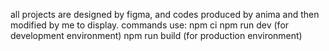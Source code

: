 all projects are designed by figma, and codes produced by anima and then modified by me to display. 
commands use:
  npm ci
  npm run dev
  (for development environment)
  npm run build (for production environment)

